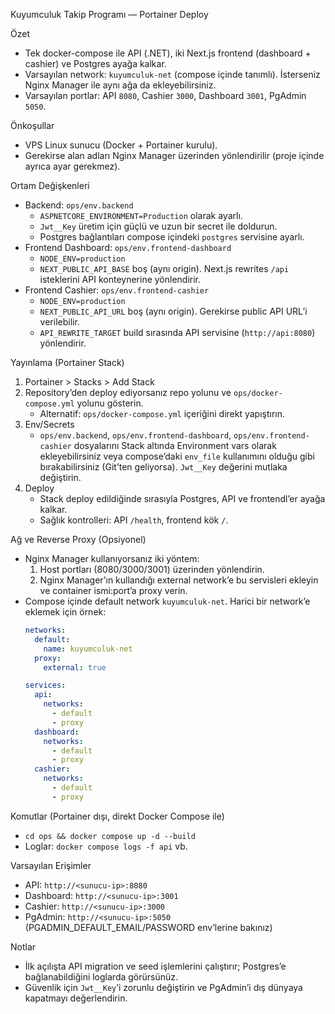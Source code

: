 Kuyumculuk Takip Programı — Portainer Deploy

Özet

- Tek docker-compose ile API (.NET), iki Next.js frontend (dashboard + cashier) ve Postgres ayağa kalkar.
- Varsayılan network: `kuyumculuk-net` (compose içinde tanımlı). İsterseniz Nginx Manager ile aynı ağa da ekleyebilirsiniz.
- Varsayılan portlar: API `8080`, Cashier `3000`, Dashboard `3001`, PgAdmin `5050`.

Önkoşullar

- VPS Linux sunucu (Docker + Portainer kurulu).
- Gerekirse alan adları Nginx Manager üzerinden yönlendirilir (proje içinde ayrıca ayar gerekmez).

Ortam Değişkenleri

- Backend: `ops/env.backend`
  - `ASPNETCORE_ENVIRONMENT=Production` olarak ayarlı.
  - `Jwt__Key` üretim için güçlü ve uzun bir secret ile doldurun.
  - Postgres bağlantıları compose içindeki `postgres` servisine ayarlı.
- Frontend Dashboard: `ops/env.frontend-dashboard`
  - `NODE_ENV=production`
  - `NEXT_PUBLIC_API_BASE` boş (aynı origin). Next.js rewrites `/api` isteklerini API konteynerine yönlendirir.
- Frontend Cashier: `ops/env.frontend-cashier`
  - `NODE_ENV=production`
  - `NEXT_PUBLIC_API_URL` boş (aynı origin). Gerekirse public API URL’i verilebilir.
  - `API_REWRITE_TARGET` build sırasında API servisine (`http://api:8080`) yönlendirir.

Yayınlama (Portainer Stack)

1) Portainer > Stacks > Add Stack
2) Repository’den deploy ediyorsanız repo yolunu ve `ops/docker-compose.yml` yolunu gösterin.
   - Alternatif: `ops/docker-compose.yml` içeriğini direkt yapıştırın.
3) Env/Secrets
   - `ops/env.backend`, `ops/env.frontend-dashboard`, `ops/env.frontend-cashier` dosyalarını Stack altında Environment vars olarak ekleyebilirsiniz veya compose’daki `env_file` kullanımını olduğu gibi bırakabilirsiniz (Git’ten geliyorsa). `Jwt__Key` değerini mutlaka değiştirin.
4) Deploy
   - Stack deploy edildiğinde sırasıyla Postgres, API ve frontendl’er ayağa kalkar.
   - Sağlık kontrolleri: API `/health`, frontend kök `/`.

Ağ ve Reverse Proxy (Opsiyonel)

- Nginx Manager kullanıyorsanız iki yöntem:
  1) Host portları (8080/3000/3001) üzerinden yönlendirin.
  2) Nginx Manager’ın kullandığı external network’e bu servisleri ekleyin ve container ismi:port’a proxy verin.
- Compose içinde default network `kuyumculuk-net`. Harici bir network’e eklemek için örnek:
  ```yaml
  networks:
    default:
      name: kuyumculuk-net
    proxy:
      external: true

  services:
    api:
      networks:
        - default
        - proxy
    dashboard:
      networks:
        - default
        - proxy
    cashier:
      networks:
        - default
        - proxy
  ```

Komutlar (Portainer dışı, direkt Docker Compose ile)

- `cd ops && docker compose up -d --build`
- Loglar: `docker compose logs -f api` vb.

Varsayılan Erişimler

- API: `http://<sunucu-ip>:8080`
- Dashboard: `http://<sunucu-ip>:3001`
- Cashier: `http://<sunucu-ip>:3000`
- PgAdmin: `http://<sunucu-ip>:5050` (PGADMIN_DEFAULT_EMAIL/PASSWORD env’lerine bakınız)

Notlar

- İlk açılışta API migration ve seed işlemlerini çalıştırır; Postgres’e bağlanabildiğini loglarda görürsünüz.
- Güvenlik için `Jwt__Key`’i zorunlu değiştirin ve PgAdmin’i dış dünyaya kapatmayı değerlendirin.
